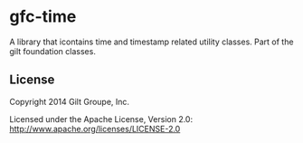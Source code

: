 # gfc-time

A library that icontains time and timestamp related utility classes. Part of the gilt foundation classes.

## License
Copyright 2014 Gilt Groupe, Inc.

Licensed under the Apache License, Version 2.0: http://www.apache.org/licenses/LICENSE-2.0
